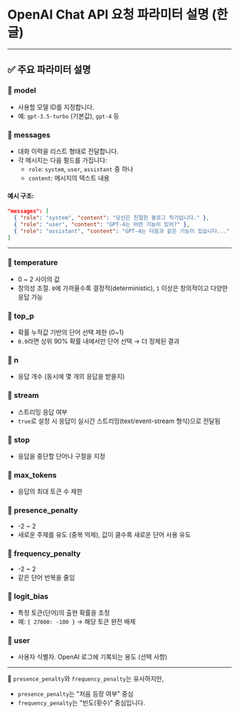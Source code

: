 # OpenAI Chat API 요청 파라미터 설명 (한글)

---

## ✅ 주요 파라미터 설명

### 🔹 model
- 사용할 모델 ID를 지정합니다.
- 예: `gpt-3.5-turbo` (기본값), `gpt-4` 등

### 🔹 messages
- 대화 이력을 리스트 형태로 전달합니다.
- 각 메시지는 다음 필드를 가집니다:
  - `role`: `system`, `user`, `assistant` 중 하나
  - `content`: 메시지의 텍스트 내용

#### 예시 구조:
```json
"messages": [
  { "role": "system", "content": "당신은 친절한 블로그 작가입니다." },
  { "role": "user", "content": "GPT-4는 어떤 기능이 있어?" },
  { "role": "assistant", "content": "GPT-4는 다음과 같은 기능이 있습니다..." }
]
```

---

### 🔹 temperature
- 0 ~ 2 사이의 값
- 창의성 조절. `0`에 가까울수록 결정적(deterministic), `1` 이상은 창의적이고 다양한 응답 가능

### 🔹 top_p
- 확률 누적값 기반의 단어 선택 제한 (0~1)
- `0.9`라면 상위 90% 확률 내에서만 단어 선택 → 더 정제된 결과

### 🔹 n
- 응답 개수 (동시에 몇 개의 응답을 받을지)

### 🔹 stream
- 스트리밍 응답 여부
- `true`로 설정 시 응답이 실시간 스트리밍(text/event-stream 형식)으로 전달됨

### 🔹 stop
- 응답을 중단할 단어나 구절을 지정

### 🔹 max_tokens
- 응답의 최대 토큰 수 제한

### 🔹 presence_penalty
- -2 ~ 2
- 새로운 주제를 유도 (중복 억제), 값이 클수록 새로운 단어 사용 유도

### 🔹 frequency_penalty
- -2 ~ 2
- 같은 단어 반복을 줄임

### 🔹 logit_bias
- 특정 토큰(단어)의 출현 확률을 조정
- 예: `{ 27000: -100 }` → 해당 토큰 완전 배제

### 🔹 user
- 사용자 식별자. OpenAI 로그에 기록되는 용도 (선택 사항)

---

📌 `presence_penalty`와 `frequency_penalty`는 유사하지만,
- `presence_penalty`는 "처음 등장 여부" 중심
- `frequency_penalty`는 "빈도(횟수)" 중심입니다.
